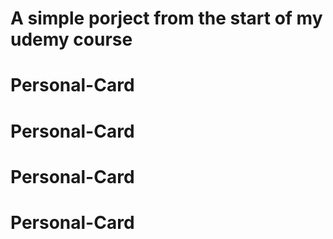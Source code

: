 # A simple porject from the start of my udemy course
# Personal-Card
# Personal-Card
# Personal-Card
# Personal-Card
